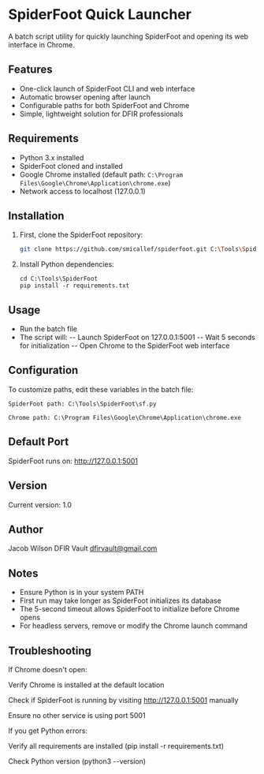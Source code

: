 # SpiderFoot Quick Launcher

A batch script utility for quickly launching SpiderFoot and opening its web interface in Chrome.

## Features

- One-click launch of SpiderFoot CLI and web interface
- Automatic browser opening after launch
- Configurable paths for both SpiderFoot and Chrome
- Simple, lightweight solution for DFIR professionals

## Requirements

- Python 3.x installed
- SpiderFoot cloned and installed
- Google Chrome installed (default path: `C:\Program Files\Google\Chrome\Application\chrome.exe`)
- Network access to localhost (127.0.0.1)

## Installation

1. First, clone the SpiderFoot repository:
   ```bash
   git clone https://github.com/smicallef/spiderfoot.git C:\Tools\SpiderFoot
   ```
2. Install Python dependencies:
   ````
   cd C:\Tools\SpiderFoot
   pip install -r requirements.txt
   ````

## Usage
- Run the batch file
- The script will:
-- Launch SpiderFoot on 127.0.0.1:5001
-- Wait 5 seconds for initialization
-- Open Chrome to the SpiderFoot web interface

## Configuration
To customize paths, edit these variables in the batch file:
````
SpiderFoot path: C:\Tools\SpiderFoot\sf.py

Chrome path: C:\Program Files\Google\Chrome\Application\chrome.exe
````
## Default Port
SpiderFoot runs on: http://127.0.0.1:5001

## Version
Current version: 1.0

## Author
Jacob Wilson
DFIR Vault
dfirvault@gmail.com

## Notes
- Ensure Python is in your system PATH
- First run may take longer as SpiderFoot initializes its database
- The 5-second timeout allows SpiderFoot to initialize before Chrome opens
- For headless servers, remove or modify the Chrome launch command

## Troubleshooting
If Chrome doesn't open:

Verify Chrome is installed at the default location

Check if SpiderFoot is running by visiting http://127.0.0.1:5001 manually

Ensure no other service is using port 5001

If you get Python errors:

Verify all requirements are installed (pip install -r requirements.txt)

Check Python version (python3 --version)
   
